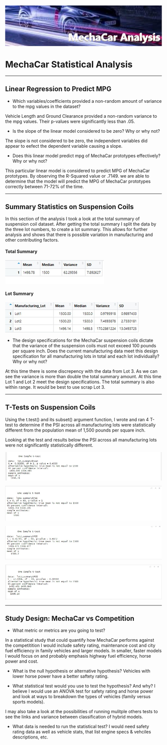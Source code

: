 ![Mecha Image](Mecha_Image.jpg)


# MechaCar Statistical Analysis
***

## Linear Regression to Predict MPG


* Which variables/coefficients provided a non-random amount of variance to the mpg values in the dataset?


Vehicle Length and Ground Clearance provided a non-random variance to the mpg values. Their p-values were significantly less than .05. 



* Is the slope of the linear model considered to be zero? Why or why not?


The slope is not considered to be zero, the independent variables did appear to eefect the dependent variable causing a slope. 



* Does this linear model predict mpg of MechaCar prototypes effectively? Why or why not?


This particular linear model is considered to predict MPG of MechaCar prototypes. By observing the R-Squared value or .7149. we are able to determine that the model will predict the MPG of MechaCar prototypes correctly between 71-72% of the time.


***
## Summary Statistics on Suspension Coils


In this section of the analysis I took a look at the total summary of suspension coil dataset. After getting the total summary I split the data by the  three lot numbers, to create a lot summary. This allows for further analysis and shows that there is possible variation in manufacturing and other contributing factors.


#### Total Summary

![Total Summary](Images/Total_Summary_image.jpg)

#### Lot Summary

![Lot Summary](Images/Lot_Summary_image.jpg)


* The design specifications for the MechaCar suspension coils dictate that the variance of the suspension coils must not exceed 100 pounds per square inch. Does the current manufacturing data meet this design specification for all manufacturing lots in total and each lot individually? Why or why not?


At this time there is some discrepency with the data from Lot 3. As we can see the variance is more than double the total summary amount. At this time Lot 1 and Lot 2 meet the design specifications. The total summary is also within range. It would be best to use scrap Lot 3.


***

## T-Tests on Suspension Coils


Using the t.test() and its subset() argument function, I wrote and ran 4 T-test to determine if the PSI across all manufacturing lots were statistically different from the population mean of 1,500 pounds per square inch.

Looking at the test and results below the PSI across all manufacturing lots were not significantly statistically different.


![T Test 1](Images/t_test_1.jpg)

![T Test 2](Images/t_test_2.jpg)

![T Test 3](Images/t_test_3.jpg)

![T Test 4](Images/t_test_4.jpg)


***
## Study Design: MechaCar vs Competition




* What metric or metrics are you going to test?

In a statistical study that could quantify how MechaCar performs against the competitition I would include safety rating, maintenance cost and city fuel efficiency in family vehicles and larger models. In smaller, faster models I would focus on and probably emphasis highway fuel efficiency, horse power and cost. 



* What is the null hypothesis or alternative hypothesis?
Vehicles with lower horse power have a better saftety rating.



* What statistical test would you use to test the hypothesis? And why?
I believe I would use an ANOVA test for safety rating and horse power and look at ways to breakdown the types of vehicles (family versus sports models).

I may also take a look at the possibilities of running mulitple others tests to see the links and variance between classification of hybrid models. 



* What data is needed to run the statistical test?
I would need safety rating data as well as vehicle stats, that list engine specs & vehciles descriptions, etc.

